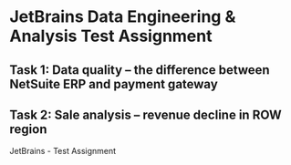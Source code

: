 # JetBrains Data Engineering & Analysis Test Assignment
## Task 1: Data quality – the difference between NetSuite ERP and payment gateway

## Task 2: Sale analysis – revenue decline in ROW region


JetBrains - Test Assignment
